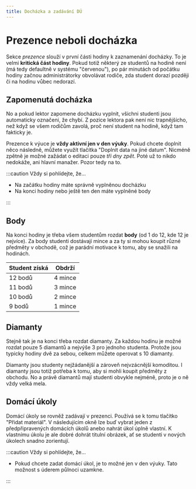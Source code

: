 ```yaml
---
title: Docházka a zadávání DÚ
---
```


# Prezence neboli docházka

Sekce _prezence_ slouží v první části hodiny k zaznamenání docházky. To je velmi **kritická část hodiny**. Pokud totiž některý ze studentů na hodině není (má tedy defaultně v systému "červenou"), po pár minutách od počátku hodiny začnou administrátorky obvolávat rodiče, zda student dorazí později či na hodinu vůbec nedorazí.

## Zapomenutá docházka

No a pokud lektor zapomene docházku vyplnit, všichni studenti jsou automaticky označeni, že chybí. Z pozice lektora pak není nic trapnějšícho, než když se všem rodičům zavolá, proč není student na hodině, když tam fakticky je.

Prezence k výuce je **vždy aktivní jen v den výuky**. Pokud chcete doplnit něco následně, můžete využít tlačítka "Doplnit data na jiné datum". Nicméně zpětně je možné zažádat o editaci pouze _tři dny zpět_. Poté už to nikdo nedokáže, ani hlavní manažer. Pozor tedy na to.

:::caution Vždy si pohlídejte, že...

- Na začátku hodiny máte správně vyplněnou docházku
- Na konci hodiny nebo ještě ten den máte vyplněné body

:::

## Body

Na konci hodiny je třeba všem studentům rozdat **body** (od 1 do 12, kde 12 je nejvíce). Za body studenti dostávají mince a za ty si mohou koupit různé předměty v obchodě, což je parádní motivace k tomu, aby se snažili na hodinách.

| Student získá | Obdrží  |
| ------------- | ------- |
| 12 bodů       | 4 mince |
| 11 bodů       | 3 mince |
| 10 bodů       | 2 mince |
| 9 bodů        | 1 mince |

## Diamanty

Stejně tak je na konci třeba rozdat diamanty. Za každou hodinu je možné rozdat pouze 5 diamantů a nejvýše 3 pro jednoho studenta. Protože jsou typicky hodiny dvě za sebou, celkem můžete operovat s 10 diamanty.

Diamanty jsou studenty nejžádanější a zároveň nejvzácnější komoditou. I diamanty jsou totiž potřeba k tomu, aby si mohli koupit předměty z obchodu. No a právě diamantů mají studenti obvykle nejméně, proto je o ně vždy velká mela.

## Domácí úkoly

Domácí úkoly se rovněž zadávají v prezenci. Používá se k tomu tlačítko "Přidat materiál". V následujícím okně lze buď vybrat jeden z předpřipravených domácích úkolů anebo nahrát úkol úplně vlastní. K vlastnímu úkolu je ale dobré dohrát titulní obrázek, ať se studenti v nových úkolech snadno zorientují.

:::caution Vždy si pohlídejte, že...

- Pokud chcete zadat domácí úkol, je to možné jen v den výuky. Tato možnost s úderem půlnoci uzamkne.

:::
